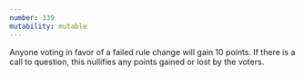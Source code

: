 ```yaml
---
number: 339
mutability: mutable
---
```


Anyone voting in favor of a failed rule change will gain 10 points. If there is a call to question, this nullifies any points gained or lost by the voters.
